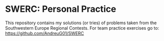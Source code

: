 # SWERC: Personal Practice

This repository contains my solutions (or tries) of problems taken from the Southwestern Europe Regional Contests.
For team practice exercises go to: https://github.com/AndreuG01/SWERC
